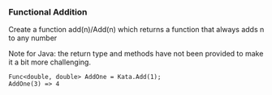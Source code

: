 ### Functional Addition

Create a function add(n)/Add(n) which returns a function that always adds n to any number

Note for Java: the return type and methods have not been provided to make it a bit more challenging.
```
Func<double, double> AddOne = Kata.Add(1);
AddOne(3) => 4
